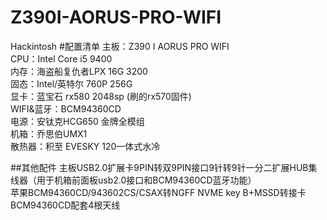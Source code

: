 # Z390I-AORUS-PRO-WIFI
Hackintosh
#配置清单
主板：Z390 I AORUS PRO WIFI<br>
CPU：Intel Core i5 9400<br>
内存：海盗船复仇者LPX 16G 3200<br>
固态：Intel/英特尔 760P 256G<br>
显卡：蓝宝石 rx580 2048sp (刷的rx570固件)<br>
WIFI&蓝牙：BCM94360CD<br>
电源：安钛克HCG650 金牌全模组<br>
机箱：乔思伯UMX1<br>
散热器：积至 EVESKY 120一体式水冷<br>

##其他配件
主板USB2.0扩展卡9PIN转双9PIN接口9针转9针一分二扩展HUB集线器（用于机箱前面板usb2.0接口和BCM94360CD蓝牙功能）<br>
苹果BCM94360CD/943602CS/CSAX转NGFF NVME key B+MSSD转接卡<br>
BCM94360CD配套4根天线<br>
